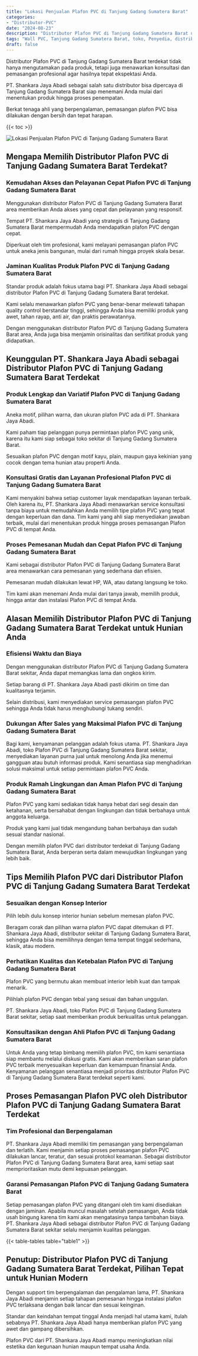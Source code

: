 ```yaml
---
title: "Lokasi Penjualan Plafon PVC di Tanjung Gadang Sumatera Barat"
categories: 
- "Distributor-PVC"
date: "2024-08-23"
description: "Distributor Plafon PVC di Tanjung Gadang Sumatera Barat untuk tempat tinggal, office, serta ritel. Material berkualitas, variasi motif, pilihan warna elegan, dengan servis pemasangan oleh tim ahli dan garansi resmi!|Jasa penjualan Plafon PVC di Tanjung Gadang Sumatera Barat untuk keperluan hunian, perkantoran, maupun gerai, dengan material terbaik dan pemasangan oleh teknisi ahli serta kepastian resmi.|Solusi Plafon PVC di Tanjung Gadang Sumatera Barat yang terbukti untuk hunian, perkantoran, serta toko, dengan material unggulan dan instalasi oleh tim ahli dan kepastian resmi.|Penyediaan Plafon PVC di Tanjung Gadang Sumatera Barat untuk tempat tinggal, kantor, dan gerai, dengan material berkualitas dan penempatan dikerjakan oleh tim ahli, dilengkapi beserta garansi resmi.}"
tags: "Wall PVC, Tanjung Gadang Sumatera Barat, toko, Penyedia, distributor"
draft: false
---
```


Distributor Plafon PVC di Tanjung Gadang Sumatera Barat terdekat tidak hanya mengutamakan pada produk, tetapi juga menawarkan konsultasi dan pemasangan profesional agar hasilnya tepat ekspektasi Anda.

PT. Shankara Jaya Abadi sebagai salah satu distributor bisa dipercaya di Tanjung Gadang Sumatera Barat siap menemani Anda mulai dari menentukan produk hingga proses penempatan.

Berkat tenaga ahli yang berpengalaman, pemasangan plafon PVC bisa dilakukan dengan bersih dan tepat harapan.

{{< toc >}}

![Lokasi Penjualan Plafon PVC di Tanjung Gadang Sumatera Barat](/images/Distributor-PVC/Lokasi-Penjualan-Plafon-PVC-di-Tanjung-Gadang-Sumatera-Barat.png)


## Mengapa Memilih Distributor Plafon PVC di Tanjung Gadang Sumatera Barat Terdekat?

### Kemudahan Akses dan Pelayanan Cepat Plafon PVC di Tanjung Gadang Sumatera Barat

Menggunakan distributor Plafon PVC di Tanjung Gadang Sumatera Barat area memberikan Anda akses yang cepat dan pelayanan yang responsif.

Tempat PT. Shankara Jaya Abadi yang strategis di Tanjung Gadang Sumatera Barat mempermudah Anda mendapatkan plafon PVC dengan cepat.

Diperkuat oleh tim profesional, kami melayani pemasangan plafon PVC untuk aneka jenis bangunan, mulai dari rumah hingga proyek skala besar.

### Jaminan Kualitas Produk Plafon PVC di Tanjung Gadang Sumatera Barat

Standar produk adalah fokus utama bagi PT. Shankara Jaya Abadi sebagai distributor Plafon PVC di Tanjung Gadang Sumatera Barat terdekat.

Kami selalu menawarkan plafon PVC yang benar-benar melewati tahapan quality control berstandar tinggi, sehingga Anda bisa memiliki produk yang awet, tahan rayap, anti air, dan praktis perawatannya.

Dengan menggunakan distributor Plafon PVC di Tanjung Gadang Sumatera Barat area, Anda juga bisa menjamin orisinalitas dan sertifikat produk yang didapatkan.

## Keunggulan PT. Shankara Jaya Abadi sebagai Distributor Plafon PVC di Tanjung Gadang Sumatera Barat Terdekat

### Produk Lengkap dan Variatif Plafon PVC di Tanjung Gadang Sumatera Barat

Aneka motif, pilihan warna, dan ukuran plafon PVC ada di PT. Shankara Jaya Abadi.

Kami paham tiap pelanggan punya permintaan plafon PVC yang unik, karena itu kami siap sebagai toko sekitar di Tanjung Gadang Sumatera Barat.

Sesuaikan plafon PVC dengan motif kayu, plain, maupun gaya kekinian yang cocok dengan tema hunian atau properti Anda.

### Konsultasi Gratis dan Layanan Profesional Plafon PVC di Tanjung Gadang Sumatera Barat

Kami menyakini bahwa setiap customer layak mendapatkan layanan terbaik. Oleh karena itu, PT. Shankara Jaya Abadi menawarkan service konsultasi tanpa biaya untuk memudahkan Anda memilih tipe plafon PVC yang tepat dengan keperluan dan dana. Tim kami yang ahli siap menyediakan jawaban terbaik, mulai dari menentukan produk hingga proses pemasangan Plafon PVC di tempat Anda.

### Proses Pemesanan Mudah dan Cepat Plafon PVC di Tanjung Gadang Sumatera Barat

Kami sebagai distributor Plafon PVC di Tanjung Gadang Sumatera Barat area menawarkan cara pemesanan yang sederhana dan efisien.

Pemesanan mudah dilakukan lewat HP, WA, atau datang langsung ke toko.

Tim kami akan menemani Anda mulai dari tanya jawab, memilih produk, hingga antar dan instalasi Plafon PVC di tempat Anda.

## Alasan Memilih Distributor Plafon PVC di Tanjung Gadang Sumatera Barat Terdekat untuk Hunian Anda

### Efisiensi Waktu dan Biaya

Dengan menggunakan distributor Plafon PVC di Tanjung Gadang Sumatera Barat sekitar, Anda dapat memangkas lama dan ongkos kirim.

Setiap barang di PT. Shankara Jaya Abadi pasti dikirim on time dan kualitasnya terjamin.

Selain distribusi, kami menyediakan service pemasangan plafon PVC sehingga Anda tidak harus menghubungi tukang sendiri.

### Dukungan After Sales yang Maksimal Plafon PVC di Tanjung Gadang Sumatera Barat

Bagi kami, kenyamanan pelanggan adalah fokus utama. PT. Shankara Jaya Abadi, toko Plafon PVC di Tanjung Gadang Sumatera Barat sekitar, menyediakan layanan purna jual untuk menolong Anda jika menemui gangguan atau butuh informasi produk. Kami senantiasa siap menghadirkan solusi maksimal untuk setiap permintaan plafon PVC Anda.

### Produk Ramah Lingkungan dan Aman Plafon PVC di Tanjung Gadang Sumatera Barat

Plafon PVC yang kami sediakan tidak hanya hebat dari segi desain dan ketahanan, serta bersahabat dengan lingkungan dan tidak berbahaya untuk anggota keluarga.

Produk yang kami jual tidak mengandung bahan berbahaya dan sudah sesuai standar nasional.

Dengan memilih plafon PVC dari distributor terdekat di Tanjung Gadang Sumatera Barat, Anda berperan serta dalam mewujudkan lingkungan yang lebih baik.

## Tips Memilih Plafon PVC dari Distributor Plafon PVC di Tanjung Gadang Sumatera Barat Terdekat

### Sesuaikan dengan Konsep Interior

Pilih lebih dulu konsep interior hunian sebelum memesan plafon PVC.

Beragam corak dan pilihan warna plafon PVC dapat ditemukan di PT. Shankara Jaya Abadi, distributor sekitar di Tanjung Gadang Sumatera Barat, sehingga Anda bisa memilihnya dengan tema tempat tinggal sederhana, klasik, atau modern.

### Perhatikan Kualitas dan Ketebalan Plafon PVC di Tanjung Gadang Sumatera Barat

Plafon PVC yang bermutu akan membuat interior lebih kuat dan tampak menarik.

Pilihlah plafon PVC dengan tebal yang sesuai dan bahan unggulan.

PT. Shankara Jaya Abadi, toko Plafon PVC di Tanjung Gadang Sumatera Barat sekitar, setiap saat memberikan produk berkualitas untuk pelanggan.

### Konsultasikan dengan Ahli Plafon PVC di Tanjung Gadang Sumatera Barat

Untuk Anda yang tetap bimbang memilih plafon PVC, tim kami senantiasa siap membantu melalui diskusi gratis. Kami akan memberikan saran plafon PVC terbaik menyesuaikan keperluan dan kemampuan finansial Anda. Kenyamanan pelanggan senantiasa menjadi prioritas distributor Plafon PVC di Tanjung Gadang Sumatera Barat terdekat seperti kami.

## Proses Pemasangan Plafon PVC oleh Distributor Plafon PVC di Tanjung Gadang Sumatera Barat Terdekat

### Tim Profesional dan Berpengalaman

PT. Shankara Jaya Abadi memiliki tim pemasangan yang berpengalaman dan terlatih. Kami menjamin setiap proses pemasangan plafon PVC dilakukan lancar, teratur, dan sesuai protokol keamanan. Sebagai distributor Plafon PVC di Tanjung Gadang Sumatera Barat area, kami setiap saat memprioritaskan mutu demi kepuasan pelanggan.

### Garansi Pemasangan Plafon PVC di Tanjung Gadang Sumatera Barat

Setiap pemasangan plafon PVC yang ditangani oleh tim kami disediakan dengan jaminan. Apabila muncul masalah setelah pemasangan, Anda tidak usah bingung karena tim kami akan mengatasinya tanpa tambahan biaya. PT. Shankara Jaya Abadi sebagai distributor Plafon PVC di Tanjung Gadang Sumatera Barat sekitar selalu menjamin kualitas pelanggan.

{{< table-tables table="table1" >}}

## Penutup: Distributor Plafon PVC di Tanjung Gadang Sumatera Barat Terdekat, Pilihan Tepat untuk Hunian Modern

Dengan support tim berpengalaman dan pengalaman lama, PT. Shankara Jaya Abadi menjamin setiap tahapan pemesanan hingga instalasi plafon PVC terlaksana dengan baik lancar dan sesuai keinginan.

Standar dan keindahan tempat tinggal Anda menjadi hal utama kami, itulah sebabnya PT. Shankara Jaya Abadi hanya memberikan plafon PVC yang awet dan gampang dibersihkan.

Plafon PVC dari PT. Shankara Jaya Abadi mampu meningkatkan nilai estetika dan kegunaan hunian maupun tempat usaha Anda.